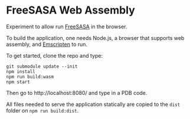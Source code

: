 # FreeSASA Web Assembly

Experiment to allow run [FreeSASA](https://github.com/mittinatten/freesasa) in the browser.

To build the application, one needs Node.js, a browser that supports web assembly, and [Emscripten](https://kripken.github.io/emscripten-site/docs/getting_started/downloads.html) to run. 

To get started, clone the repo and type:

    git submodule update --init 
    npm install
    npm run build:wasm
    npm start

Then go to http://localhost:8080/ and type in a PDB code.

All files needed to serve the application statically are copied to the
`dist` folder on `npm run build:dist`.
